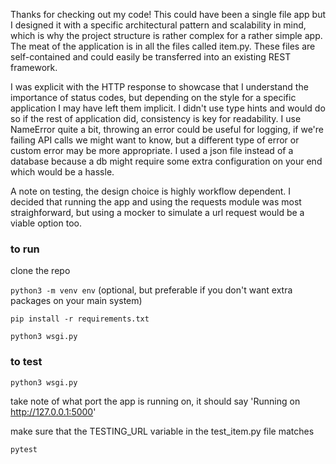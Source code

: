 Thanks for checking out my code! This could have been a single file app but I designed it with a specific architectural pattern and scalability in mind, which is why the project structure is rather complex for a rather simple app. The meat of the application is in all the files called item.py. These files are self-contained and could easily be transferred into an existing REST framework. 

I was explicit with the HTTP response to showcase that I understand the importance of status codes, but depending on the style for a specific application I may have left them implicit. I didn't use type hints and would do so if the rest of application did, consistency is key for readability. I use NameError quite a bit, throwing an error could be useful for logging, if we're failing API calls we might want to know, but a different type of error or custom error may be more appropriate. I used a json file instead of a database because a db might require some extra configuration on your end which would be a hassle. 

A note on testing, the design choice is highly workflow dependent. I decided that running the app and using the requests module was most straighforward, but using a mocker to simulate a url request would be a viable option too.

### to run ####
clone the repo

`python3 -m venv env` (optional, but preferable if you don't want extra packages on your main system)

`pip install -r requirements.txt`

`python3 wsgi.py`

### to test ####
`python3 wsgi.py`

take note of what port the app is running on, it should say 'Running on http://127.0.0.1:5000'

make sure that the TESTING_URL variable in the test_item.py file matches

`pytest`